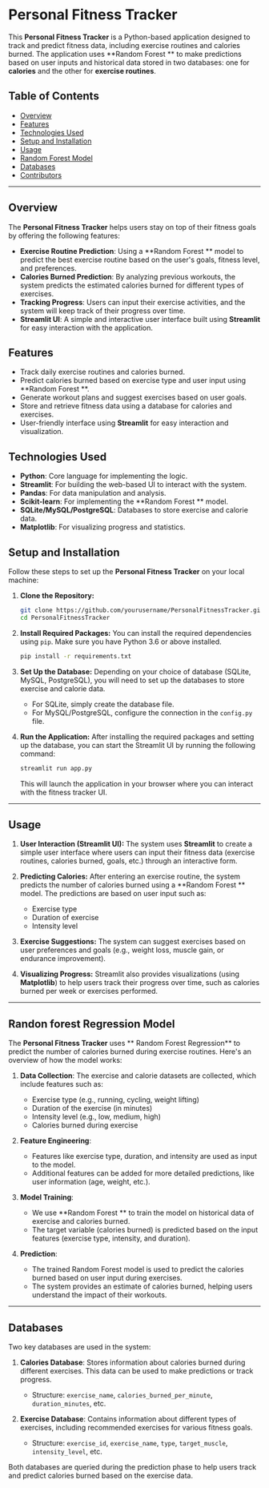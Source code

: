 # Personal Fitness Tracker

This **Personal Fitness Tracker** is a Python-based application designed to track and predict fitness data, including exercise routines and calories burned. The application uses **Random Forest ** to make predictions based on user inputs and historical data stored in two databases: one for **calories** and the other for **exercise routines**.

## Table of Contents
- [Overview](#overview)
- [Features](#features)
- [Technologies Used](#technologies-used)
- [Setup and Installation](#setup-and-installation)
- [Usage](#usage)
- [Random Forest  Model](#RandomForest-regression-model)
- [Databases](#databases)
- [Contributors](#contributors)

---

## Overview

The **Personal Fitness Tracker** helps users stay on top of their fitness goals by offering the following features:

- **Exercise Routine Prediction**: Using a **Random Forest ** model to predict the best exercise routine based on the user's goals, fitness level, and preferences.
- **Calories Burned Prediction**: By analyzing previous workouts, the system predicts the estimated calories burned for different types of exercises.
- **Tracking Progress**: Users can input their exercise activities, and the system will keep track of their progress over time.
- **Streamlit UI**: A simple and interactive user interface built using **Streamlit** for easy interaction with the application.

## Features

- Track daily exercise routines and calories burned.
- Predict calories burned based on exercise type and user input using **Random Forest **.
- Generate workout plans and suggest exercises based on user goals.
- Store and retrieve fitness data using a database for calories and exercises.
- User-friendly interface using **Streamlit** for easy interaction and visualization.

## Technologies Used

- **Python**: Core language for implementing the logic.
- **Streamlit**: For building the web-based UI to interact with the system.
- **Pandas**: For data manipulation and analysis.
- **Scikit-learn**: For implementing the **Random Forest ** model.
- **SQLite/MySQL/PostgreSQL**: Databases to store exercise and calorie data.
- **Matplotlib**: For visualizing progress and statistics.

## Setup and Installation

Follow these steps to set up the **Personal Fitness Tracker** on your local machine:

1. **Clone the Repository:**
   ```bash
   git clone https://github.com/yourusername/PersonalFitnessTracker.git
   cd PersonalFitnessTracker
   ```

2. **Install Required Packages:**
   You can install the required dependencies using `pip`. Make sure you have Python 3.6 or above installed.
   ```bash
   pip install -r requirements.txt
   ```

3. **Set Up the Database:**
   Depending on your choice of database (SQLite, MySQL, PostgreSQL), you will need to set up the databases to store exercise and calorie data.
   
   - For SQLite, simply create the database file.
   - For MySQL/PostgreSQL, configure the connection in the `config.py` file.

4. **Run the Application:**
   After installing the required packages and setting up the database, you can start the Streamlit UI by running the following command:
   ```bash
   streamlit run app.py
   ```

   This will launch the application in your browser where you can interact with the fitness tracker UI.

---

## Usage

1. **User Interaction (Streamlit UI):**
   The system uses **Streamlit** to create a simple user interface where users can input their fitness data (exercise routines, calories burned, goals, etc.) through an interactive form.

2. **Predicting Calories:**
   After entering an exercise routine, the system predicts the number of calories burned using a **Random Forest ** model. The predictions are based on user input such as:
   - Exercise type
   - Duration of exercise
   - Intensity level

3. **Exercise Suggestions:**
   The system can suggest exercises based on user preferences and goals (e.g., weight loss, muscle gain, or endurance improvement).

4. **Visualizing Progress:**
   Streamlit also provides visualizations (using **Matplotlib**) to help users track their progress over time, such as calories burned per week or exercises performed.

---

## Randon forest Regression Model

The **Personal Fitness Tracker** uses ** Random Forest Regression** to predict the number of calories burned during exercise routines. Here's an overview of how the model works:

1. **Data Collection**: The exercise and calorie datasets are collected, which include features such as:
   - Exercise type (e.g., running, cycling, weight lifting)
   - Duration of the exercise (in minutes)
   - Intensity level (e.g., low, medium, high)
   - Calories burned during exercise

2. **Feature Engineering**: 
   - Features like exercise type, duration, and intensity are used as input to the model.
   - Additional features can be added for more detailed predictions, like user information (age, weight, etc.).

3. **Model Training**: 
   - We use **Random Forest ** to train the model on historical data of exercise and calories burned.
   - The target variable (calories burned) is predicted based on the input features (exercise type, intensity, and duration).

4. **Prediction**: 
   - The trained Random Forest  model is used to predict the calories burned based on user input during exercises.
   - The system provides an estimate of calories burned, helping users understand the impact of their workouts.

---

## Databases

Two key databases are used in the system:

1. **Calories Database**: Stores information about calories burned during different exercises. This data can be used to make predictions or track progress.
   - Structure: `exercise_name`, `calories_burned_per_minute`, `duration_minutes`, etc.
   
2. **Exercise Database**: Contains information about different types of exercises, including recommended exercises for various fitness goals.
   - Structure: `exercise_id`, `exercise_name`, `type`, `target_muscle`, `intensity_level`, etc.

Both databases are queried during the prediction phase to help users track and predict calories burned based on the exercise data.
